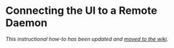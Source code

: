 # Connecting the UI to a Remote Daemon

_This instructional how-to has been updated and [moved to the wiki](https://github.com/Chiadoge-Network/chiadogecoin/wiki/Connecting-the-UI-to-a-remote-daemon)._
